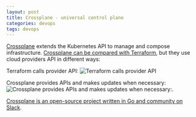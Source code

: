 ```yaml
---
layout: post
title: Crossplane - universal control plane
categories: devops
tags: devops
---
```


[Crossplane](https://crossplane.io/) extends the Kubernetes API to manage and compose infrastructure. [Crossplane can be compared with Terraform](https://blog.crossplane.io/crossplane-vs-terraform/), but they use cloud providers API in different ways:

Terraform calls provider API: ![Terraform calls provider API](https://blog.crossplane.io/content/images/2021/03/Simple-Terraform-Stack.svg)

Crossplane provides APIs and makes updates when necessary: ![Crossplane provides APIs and makes updates when necessary:](https://blog.crossplane.io/content/images/2021/03/Simple-Crossplane-Stack.svg).

[Crossplane is an open-source project written in Go and community on Slack](https://github.com/crossplane/crossplane).